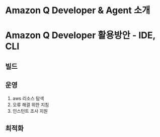 
# Amazon Q Developer & Agent 소개








# Amazon Q Developer 활용방안 - IDE, CLI
## 빌드


## 운영
1. aws 리소스 탐색
2. 오류 해결 위한 지침
3. 인스턴트 조사 지원


## 최적화


